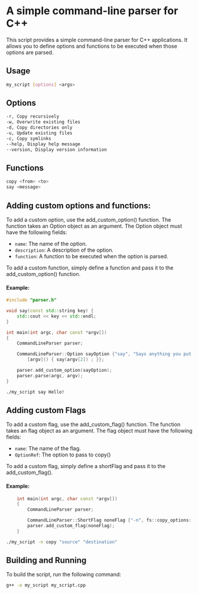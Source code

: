 # A simple command-line parser for C++

This script provides a simple command-line parser for C++ applications. It allows you to define options and functions to be executed when those options are parsed.

## Usage

```bash
my_script [options] <args>
```

## Options

```bash
-r, Copy recursively
-w, Overwrite existing files
-d, Copy directories only
-u, Update existing files
-c, Copy symlinks
--help, Display help message
--version, Display version information
```

## Functions
``` bash
copy <from> <to>
say <message>
```

## Adding custom options and functions:

To add a custom option, use the add_custom_option() function. The function takes an Option object as an argument. The Option object must have the following fields:

- ```name```: The name of the option.
- ```description```: A description of the option.
- ```function```: A function to be executed when the option is parsed.

To add a custom function, simply define a function and pass it to the add_custom_option() function.

#### Example: 
``` cpp
#include "parser.h"

void say(const std::string key) {
    std::cout << key << std::endl;
}

int main(int argc, char const *argv[])
{
    CommandLineParser parser;

    CommandLineParser::Option sayOption {"say", "Says anything you put as argument.", 
        [argv]() { say(argv[2]) ; }};

    parser.add_custom_option(sayOption);
    parser.parse(argc, argv);
}

```

```bash
./my_script say Hello!
```

## Adding custom Flags
To add a custom flag, use the add_custom_flag() function. The function takes an flag object as an argument. The flag object must have the following fields:

- ```name```: The name of the flag.
- ```OptionRef```: The option to pass to copy() 

To add a custom flag, simply define a shortFlag and pass it to the add_custom_flag().

#### Example:

```cpp
    int main(int argc, char const *argv[]) 
    {
        CommandLineParser parser;

        CommandLineParser::ShortFlag noneFlag {"-n", fs::copy_options::none};
        parser.add_custom_flag(noneFlag);
    }
```

```bash
./my_script -n copy "source" "destination"
```

## Building and Running

To build the script, run the following command:

```bash
g++ -o my_script my_script.cpp
```



